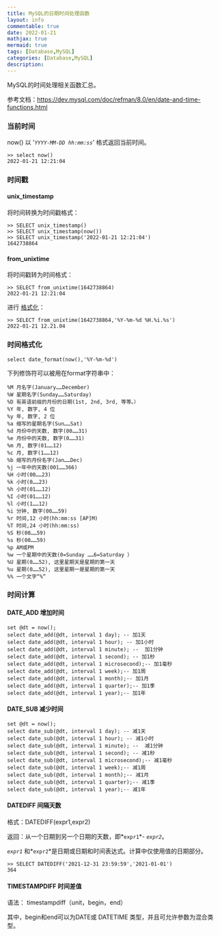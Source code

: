 ```yaml
---
title: MySQL的日期时间处理函数
layout: info
commentable: true
date: 2022-01-21
mathjax: true
mermaid: true
tags: [Database,MySQL]
categories: [Database,MySQL]
description: 
---
```


MySQL的时间处理相关函数汇总。

参考文档：https://dev.mysql.com/doc/refman/8.0/en/date-and-time-functions.html

<!--more-->

### 当前时间

now() 以 '*`YYYY-MM-DD hh:mm:ss`*' 格式返回当前时间。

```mysql
>> select now()
2022-01-21 12:21:04
```

### 时间戳

#### unix_timestamp

将时间转换为时间戳格式：

```mysql
>> SELECT unix_timestamp()
>> SELECT unix_timestamp(now())
>> SELECT unix_timestamp('2022-01-21 12:21:04')
1642738864
```

#### from_unixtime

将时间戳转为时间格式：

```mysql
>> SELECT from_unixtime(1642738864)
2022-01-21 12:21:04
```

进行 [格式化](https://dev.mysql.com/doc/refman/8.0/en/date-and-time-functions.html#function_date-format)：

```mysql
>> SELECT from_unixtime(1642738864,'%Y-%m-%d %H.%i.%s')
2022-01-21 12.21.04
```

### 时间格式化

```mysql
select date_format(now(),'%Y-%m-%d')
```

下列修饰符可以被用在format字符串中：

```
%M 月名字(January……December)
%W 星期名字(Sunday……Saturday)
%D 有英语前缀的月份的日期(1st, 2nd, 3rd, 等等。）
%Y 年, 数字, 4 位
%y 年, 数字, 2 位
%a 缩写的星期名字(Sun……Sat)
%d 月份中的天数, 数字(00……31)
%e 月份中的天数, 数字(0……31)
%m 月, 数字(01……12)
%c 月, 数字(1……12)
%b 缩写的月份名字(Jan……Dec)
%j 一年中的天数(001……366)
%H 小时(00……23)
%k 小时(0……23)
%h 小时(01……12)
%I 小时(01……12)
%l 小时(1……12)
%i 分钟, 数字(00……59)
%r 时间,12 小时(hh:mm:ss [AP]M)
%T 时间,24 小时(hh:mm:ss)
%S 秒(00……59)
%s 秒(00……59)
%p AM或PM
%w 一个星期中的天数(0=Sunday ……6=Saturday ）
%U 星期(0……52), 这里星期天是星期的第一天
%u 星期(0……52), 这里星期一是星期的第一天
%% 一个文字“%”
```



### 时间计算

#### DATE_ADD 增加时间

```mysql
set @dt = now();
select date_add(@dt, interval 1 day); -- 加1天
select date_add(@dt, interval 1 hour); -- 加1小时
select date_add(@dt, interval 1 minute); --  加1分钟
select date_add(@dt, interval 1 second); -- 加1秒
select date_add(@dt, interval 1 microsecond);-- 加1毫秒
select date_add(@dt, interval 1 week);-- 加1周
select date_add(@dt, interval 1 month);-- 加1月
select date_add(@dt, interval 1 quarter);-- 加1季
select date_add(@dt, interval 1 year);-- 加1年
```

#### DATE_SUB 减少时间

```mysql
set @dt = now();
select date_sub(@dt, interval 1 day); -- 减1天
select date_sub(@dt, interval 1 hour); -- 减1小时
select date_sub(@dt, interval 1 minute); --  减1分钟
select date_sub(@dt, interval 1 second); -- 减1秒
select date_sub(@dt, interval 1 microsecond);-- 减1毫秒
select date_sub(@dt, interval 1 week);-- 减1周
select date_sub(@dt, interval 1 month);-- 减1月
select date_sub(@dt, interval 1 quarter);-- 减1季
select date_sub(@dt, interval 1 year);-- 减1年
```

#### DATEDIFF 间隔天数

格式：DATEDIFF(expr1,expr2)

返回：从一个日期到另一个日期的天数，即*`expr1`*- *`expr2`*。

*`expr1`* 和*`expr2`*是日期或日期和时间表达式。计算中仅使用值的日期部分。

```
>> SELECT DATEDIFF('2021-12-31 23:59:59','2021-01-01')
364
```

#### TIMESTAMPDIFF 时间差值

语法： timestampdiff（unit，begin，end）

其中，begin和end可以为DATE或 DATETIME 类型，并且可允许参数为混合类型。

